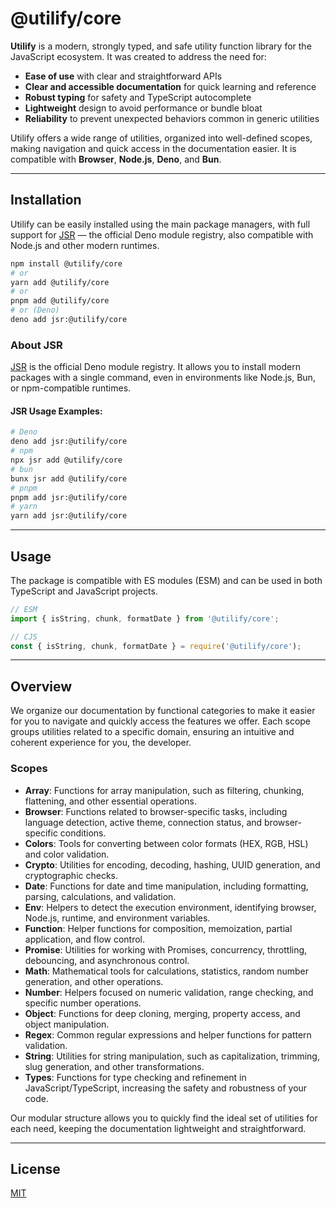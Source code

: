 # @utilify/core

**Utilify** is a modern, strongly typed, and safe utility function library for the JavaScript ecosystem. It was created to address the need for:

- **Ease of use** with clear and straightforward APIs
- **Clear and accessible documentation** for quick learning and reference
- **Robust typing** for safety and TypeScript autocomplete
- **Lightweight** design to avoid performance or bundle bloat
- **Reliability** to prevent unexpected behaviors common in generic utilities

Utilify offers a wide range of utilities, organized into well-defined scopes, making navigation and quick access in the documentation easier. It is compatible with **Browser**, **Node.js**, **Deno**, and **Bun**.

---

## Installation

Utilify can be easily installed using the main package managers, with full support for [JSR](https://jsr.io/) — the official Deno module registry, also compatible with Node.js and other modern runtimes.

```bash
npm install @utilify/core
# or
yarn add @utilify/core
# or
pnpm add @utilify/core
# or (Deno)
deno add jsr:@utilify/core
```

### About JSR
[JSR](https://jsr.io/) is the official Deno module registry. It allows you to install modern packages with a single command, even in environments like Node.js, Bun, or npm-compatible runtimes.

#### JSR Usage Examples:
```bash
# Deno
deno add jsr:@utilify/core
# npm
npx jsr add @utilify/core
# bun
bunx jsr add @utilify/core
# pnpm
pnpm add jsr:@utilify/core
# yarn
yarn add jsr:@utilify/core
```

---

## Usage

The package is compatible with ES modules (ESM) and can be used in both TypeScript and JavaScript projects.

```ts
// ESM
import { isString, chunk, formatDate } from '@utilify/core';
```

```js
// CJS
const { isString, chunk, formatDate } = require('@utilify/core');
```

---

## Overview

We organize our documentation by functional categories to make it easier for you to navigate and quickly access the features we offer. Each scope groups utilities related to a specific domain, ensuring an intuitive and coherent experience for you, the developer.

### Scopes

- **Array**: Functions for array manipulation, such as filtering, chunking, flattening, and other essential operations.
- **Browser**: Functions related to browser-specific tasks, including language detection, active theme, connection status, and browser-specific conditions.
- **Colors**: Tools for converting between color formats (HEX, RGB, HSL) and color validation.
- **Crypto**: Utilities for encoding, decoding, hashing, UUID generation, and cryptographic checks.
- **Date**: Functions for date and time manipulation, including formatting, parsing, calculations, and validation.
- **Env**: Helpers to detect the execution environment, identifying browser, Node.js, runtime, and environment variables.
- **Function**: Helper functions for composition, memoization, partial application, and flow control.
- **Promise**: Utilities for working with Promises, concurrency, throttling, debouncing, and asynchronous control.
- **Math**: Mathematical tools for calculations, statistics, random number generation, and other operations.
- **Number**: Helpers focused on numeric validation, range checking, and specific number operations.
- **Object**: Functions for deep cloning, merging, property access, and object manipulation.
- **Regex**: Common regular expressions and helper functions for pattern validation.
- **String**: Utilities for string manipulation, such as capitalization, trimming, slug generation, and other transformations.
- **Types**: Functions for type checking and refinement in JavaScript/TypeScript, increasing the safety and robustness of your code.

Our modular structure allows you to quickly find the ideal set of utilities for each need, keeping the documentation lightweight and straightforward.

---

## License

[MIT](https://utilify-docs.vercel.app/license)